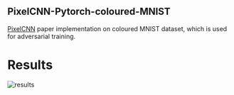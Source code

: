 ## PixelCNN-Pytorch-coloured-MNIST

[PixelCNN](https://arxiv.org/abs/1601.06759) paper implementation on coloured MNIST dataset, which is used for adversarial training.

# Results
![results](https://github.com/Hauf3n/PixelCNN-Pytorch-coloured-MNIST/blob/master/images/pixelcnn.png)
